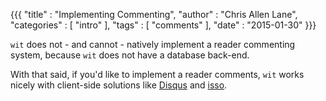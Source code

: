{{{
"title"      : "Implementing Commenting",
"author"     : "Chris Allen Lane",
"categories" : [ "intro" ],
"tags"       : [ "comments" ],
"date"       : "2015-01-30"
}}}

`wit` does not - and cannot - natively implement a reader commenting system,
because `wit` does not have a database back-end.

With that said, if you'd like to implement a reader comments, `wit` works
nicely with client-side solutions like [Disqus][] and [isso][].

[Disqus]: https://disqus.com/
[isso]: https://github.com/posativ/isso

